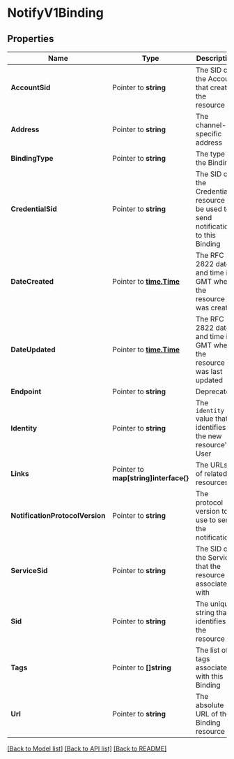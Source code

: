 # NotifyV1Binding

## Properties

Name | Type | Description | Notes
------------ | ------------- | ------------- | -------------
**AccountSid** | Pointer to **string** | The SID of the Account that created the resource |
**Address** | Pointer to **string** | The channel-specific address |
**BindingType** | Pointer to **string** | The type of the Binding |
**CredentialSid** | Pointer to **string** | The SID of the Credential resource to be used to send notifications to this Binding |
**DateCreated** | Pointer to [**time.Time**](time.Time.md) | The RFC 2822 date and time in GMT when the resource was created |
**DateUpdated** | Pointer to [**time.Time**](time.Time.md) | The RFC 2822 date and time in GMT when the resource was last updated |
**Endpoint** | Pointer to **string** | Deprecated |
**Identity** | Pointer to **string** | The `identity` value that identifies the new resource's User |
**Links** | Pointer to **map[string]interface{}** | The URLs of related resources |
**NotificationProtocolVersion** | Pointer to **string** | The protocol version to use to send the notification |
**ServiceSid** | Pointer to **string** | The SID of the Service that the resource is associated with |
**Sid** | Pointer to **string** | The unique string that identifies the resource |
**Tags** | Pointer to **[]string** | The list of tags associated with this Binding |
**Url** | Pointer to **string** | The absolute URL of the Binding resource |

[[Back to Model list]](../README.md#documentation-for-models) [[Back to API list]](../README.md#documentation-for-api-endpoints) [[Back to README]](../README.md)


